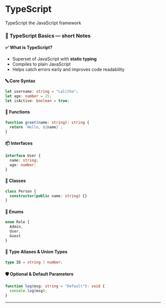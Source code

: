 # TypeScript
TypeScript the JavaScript framework



### 📘 TypeScript Basics — short Notes

#### ✅ What is TypeScript?
- Superset of JavaScript with **static typing**
- Compiles to plain JavaScript
- Helps catch errors early and improves code readability

#### 🔤 Core Syntax
```ts
let username: string = "Lalitha";
let age: number = 25;
let isActive: boolean = true;
```

#### 🧠 Functions
```ts
function greet(name: string): string {
  return `Hello, ${name}`;
}
```

#### 📦 Interfaces
```ts
interface User {
  name: string;
  age: number;
}
```

#### 🧱 Classes
```ts
class Person {
  constructor(public name: string) {}
}
```

#### 🔁 Enums
```ts
enum Role {
  Admin,
  User,
  Guest
}
```

#### 🧩 Type Aliases & Union Types
```ts
type ID = string | number;
```

#### 🛡️ Optional & Default Parameters
```ts
function log(msg: string = "Default"): void {
  console.log(msg);
}
```

---

